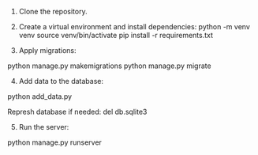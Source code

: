 1. Clone the repository.

2. Create a virtual environment and install dependencies:
python -m venv venv
source venv/bin/activate
pip install -r requirements.txt

3. Apply migrations:

python manage.py makemigrations
python manage.py migrate

4. Add data to the database:

python add_data.py

Represh database if needed:
del db.sqlite3

5. Run the server:

python manage.py runserver